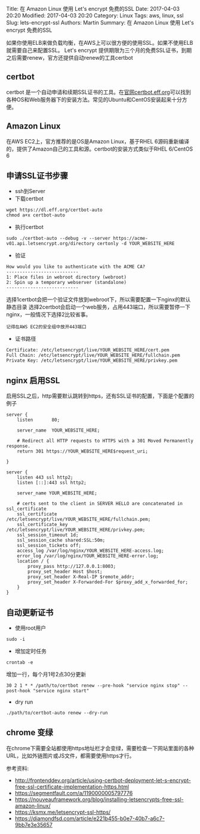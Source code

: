 Title: 在 Amazon Linux 使用 Let's encrypt 免费的SSL
Date: 2017-04-03 20:20
Modified: 2017-04-03 20:20
Category: Linux
Tags: aws, linux, ssl
Slug: lets-encrypt-ssl
Authors: Martin
Summary: 在 Amazon Linux 使用 Let's encrypt 免费的SSL

如果你使用ELB来做负载均衡，在AWS上可以很方便的使用SSL。如果不使用ELB就需要自己来配置SSL。
Let's encrypt 提供期限为三个月的免费SSL证书，到期之后需要renew，官方还提供自动renew的工具certbot

## certbot
certbot 是一个自动申请和续期SSL证书的工具。在[官网certbot.eff.org](https://certbot.eff.org/)可以找到各种OS和Web服务器下的安装方法。常见的Ubuntu和CentOS安装起来十分方便。

## Amazon Linux
在AWS EC2上，官方推荐的是OS是Amazon Linux，基于RHEL 6源码重新编译的，提供了Amazon自己的工具和源。certbot的安装方式类似于RHEL 6/CentOS 6

## 申请SSL证书步骤
- ssh到Server
- 下载certbot
```
wget https://dl.eff.org/certbot-auto
chmod a+x certbot-auto
```
- 执行certbot
```
sudo ./certbot-auto --debug -v --server https://acme-v01.api.letsencrypt.org/directory certonly -d YOUR_WEBSITE_HERE
```
- 验证
```
How would you like to authenticate with the ACME CA?
---------------------------
1: Place files in webroot directory (webroot)
2: Spin up a temporary webserver (standalone)
---------------------------
```
选择1certbot会把一个验证文件放到webroot下，所以需要配置一下nginx的默认静态目录
选择2certbot会启动一个web服务，占用443端口，所以需要暂停一下nginx，一般情况下选择2比较省事。

`记得在AWS EC2的安全组中放开443端口`

- 证书路径
```
Certificate: /etc/letsencrypt/live/YOUR_WEBSITE_HERE/cert.pem
Full Chain: /etc/letsencrypt/live/YOUR_WEBSITE_HERE/fullchain.pem
Private Key: /etc/letsencrypt/live/YOUR_WEBSITE_HERE/privkey.pem
```

## nginx 启用SSL
启用SSL之后，http需要默认跳转到https，还有SSL证书的配置，下面是个配置的例子
```
server {
    listen       80;

    server_name  YOUR_WEBSITE_HERE;
    
	# Redirect all HTTP requests to HTTPS with a 301 Moved Permanently response.
    return 301 https://YOUR_WEBSITE_HERE$request_uri;

}

server {
    listen 443 ssl http2;
    listen [::]:443 ssl http2;

	server_name YOUR_WEBSITE_HERE;
    
    # certs sent to the client in SERVER HELLO are concatenated in ssl_certificate
    ssl_certificate /etc/letsencrypt/live/YOUR_WEBSITE_HERE/fullchain.pem;
    ssl_certificate_key /etc/letsencrypt/live/YOUR_WEBSITE_HERE/privkey.pem;
    ssl_session_timeout 1d;
    ssl_session_cache shared:SSL:50m;
    ssl_session_tickets off;
    access_log /var/log/nginx/YOUR_WEBSITE_HERE-access.log;
    error_log /var/log/nginx/YOUR_WEBSITE_HERE-error.log;
    location / {
        proxy_pass http://127.0.0.1:8003;
        proxy_set_header Host $host;
        proxy_set_header X-Real-IP $remote_addr;
        proxy_set_header X-Forwarded-For $proxy_add_x_forwarded_for;
    }
}
```

## 自动更新证书
- 使用root用户
```
sudo -i
```
- 增加定时任务
```
crontab -e
```
增加一行，每个月1号2点30分更新
```
30 2 1 * * /path/to/certbot renew --pre-hook "service nginx stop" --post-hook "service nginx start"
```
- dry run
```
./path/to/certbot-auto renew --dry-run
```

## chrome 变绿
在chrome下需要全站都使用https地址栏才会变绿，需要检查一下网站里面的各种URL，比如外链图片或JS文件，都需要使用https才行。



参考资料:
- http://frontenddev.org/article/using-certbot-deployment-let-s-encrypt-free-ssl-certificate-implementation-https.html
- https://segmentfault.com/a/1190000005797776
- https://nouveauframework.org/blog/installing-letsencrypts-free-ssl-amazon-linux/
- https://ksmx.me/letsencrypt-ssl-https/
- https://diamondfsd.com/article/e221b455-b0e7-40b7-a6c7-9bb7e3e35657

